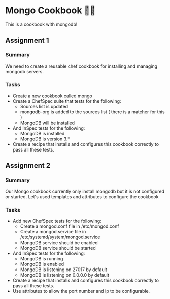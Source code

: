 # Mongo Cookbook :man_cook:

This is a cookbook with mongodb!

## Assignment 1

### Summary
We need to create a reusable chef cookbook for installing and managing mongodb servers.

### Tasks
- Create a new cookbook called mongo
- Create a ChefSpec suite that tests for the following:
   - Sources list is updated
   - mongodb-org is added to the sources list ( there is a matcher for this )
   - MongoDB will be installed
- And InSpec tests for the following:
  - MongoDB is installed
  - MongoDB is version 3.*
- Create a recipe that installs and configures this cookbook correctly to pass all these tests.

## Assignment 2

### Summary
Our Mongo cookbook currently only install mongodb but it is not configured or started. Let's used templates and attributes to configure the cookbook

### Tasks
- Add new ChefSpec tests for the following:
  - Create a mongod.conf file in /etc/mongod.conf
  - Create a mongod.service file in /etc/systemd/system/mongod.service
  - MongoDB service should be enabled
  - MongoDB service should be started
- And InSpec tests for the following:
  - MongoDB is running
  - MongoDB is enabled
  - MongoDB is listening on 27017 by default
  - MongoDB is listening on 0.0.0.0 by default
- Create a recipe that installs and configures this cookbook correctly to pass all these tests.
- Use attributes to allow the port number and ip to be configurable.
